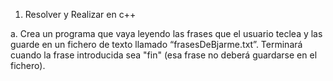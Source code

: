 1. Resolver y Realizar en c++ 

a. Crea un programa que vaya leyendo las frases que el usuario teclea y las guarde en un fichero de texto llamado “frasesDeBjarme.txt”. Terminará cuando la frase introducida sea &quot;fin&quot; (esa frase no deberá guardarse en el fichero). 
